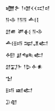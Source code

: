 <div class='block'>
<div class='line'>𒁾𒉿 𒁹𒌝𒌋𒌋𒀊𒁀</div>
<div class='line'>𒀀𒈾 𒁹𒀀𒀀 𒋀𒋙</div>
<div class='line'>𒇻𒌑 𒂄𒈬 𒀀𒈾</div>
<div class='line'>𒋀𒅀 𒉈𒂗𒅗</div>
<div class='line'>𒅇 𒋗𒈝𒅗</div>
<div class='line'>𒇻𒍑𒈨 𒁹𒌇𒅆𒀭</div>
<div class='line'>𒈠</div>
<div class='line'>𒅀 𒀜𒅗</div>
<div class='line'>𒊒𒊏</div>
</div>